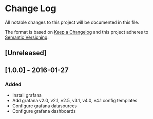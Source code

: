 # Change Log
All notable changes to this project will be documented in this file.

The format is based on [Keep a Changelog](http://keepachangelog.com/)
and this project adheres to [Semantic Versioning](http://semver.org/).

## [Unreleased]

## [1.0.0] - 2016-01-27
### Added
- Install grafana
- Add grafana v2.0, v2.1, v2.5, v3.1, v4.0, v4.1 config templates
- Configure grafana datasources
- Configure grafana dashboards

